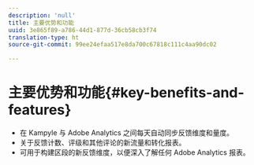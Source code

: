 ```yaml
---
description: 'null'
title: 主要优势和功能
uuid: 3e865f89-a786-44d1-877d-36cb58cb3f74
translation-type: ht
source-git-commit: 99ee24efaa517e8da700c67818c111c4aa90dc02

---
```



# 主要优势和功能{#key-benefits-and-features}

* 在 Kampyle 与 Adobe Analytics 之间每天自动同步反馈维度和量度。
* 关于反馈计数、评级和其他评论的新流量和转化报表。
* 可用于构建区段的新反馈维度，以便深入了解任何 Adobe Analytics 报表。

